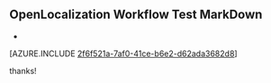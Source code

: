 ## OpenLocalization Workflow Test MarkDown
* 

[AZURE.INCLUDE [2f6f521a-7af0-41ce-b6e2-d62ada3682d8](calleeMd1.md)]

 
thanks!